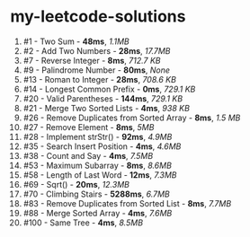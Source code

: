 # my-leetcode-solutions

1. #1 - Two Sum - **48ms**, *1.1MB*
2. #2 - Add Two Numbers - **28ms**, *17.7MB*
3. #7 - Reverse Integer - **8ms**, *712.7 KB*
4. #9 - Palindrome Number - **80ms**, *None*
5. #13 - Roman to Integer - **28ms**, *708.6 KB*
6. #14 - Longest Common Prefix - **0ms**, *729.1 KB*
7. #20 - Valid Parentheses - **144ms**, *729.1 KB*
8. #21 - Merge Two Sorted Lists - **4ms**, *938 KB*
9. #26 - Remove Duplicates from Sorted Array - **8ms**, *1.5 MB*
10. #27 - Remove Element - **8ms**, *5MB*
11. #28 - Implement strStr() - **92ms**, *4.9MB*
12. #35 - Search Insert Position - **4ms**, *4.6MB*
13. #38 - Count and Say - **4ms**, *7.5MB*
14. #53 - Maximum Subarray - **8ms**, *8.6MB*
15. #58 - Length of Last Word - **12ms**, *7.3MB*
16. #69 - Sqrt() - **20ms**, *12.3MB*
17. #70 - Climbing Stairs - **5288ms**, *6.7MB*
18. #83 - Remove Duplicates from Sorted List - **8ms**, *7.7MB*
19. #88 - Merge Sorted Array - **4ms**, *7.6MB*
20. #100 - Same Tree - **4ms**, *8.5MB*
